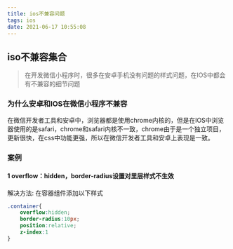 ```yaml
---
title: ios不兼容问题
tags: ios
date: 2021-06-17 10:55:08
---
```



##  iso不兼容集合

> 在开发微信小程序时，很多在安卓手机没有问题的样式问题，在IOS中都会有不兼容的细节问题

### 为什么安卓和IOS在微信小程序不兼容

在微信开发者工具和安卓中，浏览器都是使用chrome内核的，但是在IOS中浏览器使用的是safari，chrome和safari内核不一致，chrome由于是一个独立项目，更新很快，在css中功能更强，所以在微信开发者工具和安卓上表现是一致。

### 案例

#### 1 overflow：hidden，border-radius设置对里层样式不生效

解决方法: 在容器组件添加以下样式

```css
.container{
    overflow:hidden;
    border-radius:10px;
    position:relative;
    z-index:1
}
```

